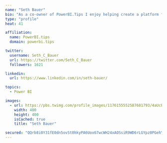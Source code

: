 ```yaml
---
name: "Seth Bauer"
bio: "As a co-owner of PowerBI.Tips I enjoy helping create a platform for new and advanced users alike to learn and expand their skills and get the most out of Power BI."
type: "profile"
heat: 41

affiliation:
  name: PowerBI.tips
  domain: powerbi.tips

twitter:
  username: Seth_C_Bauer
  url: https://twitter.com/Seth_C_Bauer
  followers: 1621

linkedin:
  url: https://www.linkedin.com/in/seth-bauer/

topics:
  - Power BI

images:
  - url: https://pbs.twimg.com/profile_images/1176155552587681793/4aUcPKoe_400x400.jpg
    width: 400
    height: 400
    isCached: true
    title: "Seth Bauer"

secured: "QQrb8i0Y31fE0dn5ovSt0hkyPA6Uox67wcWH24xAOSsiR9WD6rLGYpz0PGehY2VyKkiTXOBN5A6O2R+G298WyKhe6XnNpq2zWKbEHVHIkp9Yn1oubxlSeNxXsksC8dyteKTkQLpWbmpEIilpE9kte53nnkhQ2xgYZlQixmiAE5SUku+Ba6rq9o5Gm19G59KE1ysHl4gVLl/nfehdVUhfhG7O3Fek0BB0Qbo4pi/wY+jQLGzlK0v7s3dy3+VBNZTCRGX+jRRpV8xReyQAPKAe1eJ6jYCCcQwsTHYFpQoAn2Mgc3RJqVjdVekWSb3SiMaYaY/6dpO1tFoNVXbYzwIEUETjI+/W8WwUTDVhX/CGelGuufrTRlIiqUg2Etmd60jz;9hEwzXCL2cuRWN0GPrW7RA=="
---
```


